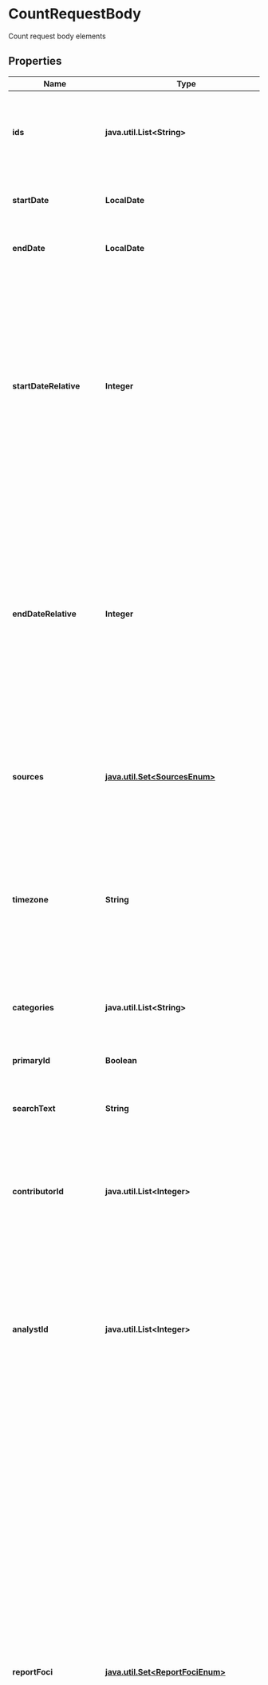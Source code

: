 

# CountRequestBody

Count request body elements

## Properties

Name | Type | Description | Notes
------------ | ------------- | ------------- | -------------
**ids** | **java.util.List&lt;String&gt;** | Requested symbols or securities.  This is a comma-separated list with a maximum limit of 1000.  Each symbol can be a FactSet exchange symbol, CUSIP, ISIN, Entity ID and SEDOL.  | 
**startDate** | **LocalDate** | Start Date. Format is YYYY-MM-DD. If the parameter is not provided, will return the today&#39;s results.  |  [optional]
**endDate** | **LocalDate** | End Date. Format is YYYY-MM-DD. If the parameter is not provided, will return the today&#39;s results.  |  [optional]
**startDateRelative** | **Integer** | The earliest date of the feed file the API should fetch based on the file timestamp.  - Format: Specify the date using a relative term as an integer: &#39;0&#39; for today, &#39;-1&#39; for yesterday, &#39;-2&#39; for two days ago, and so forth. Negative values are used to represent past dates.   - *Either &#x60;startDate&#x60; or &#x60;startDateRelative&#x60; should be used, but not both.* - *If both &#x60;startDate&#x60; and &#x60;startDateRelative&#x60; are provided in the same request, the API will return an error.* - *If users provide future dates in requests for &#x60;startDate&#x60; or &#x60;startDateRelative&#x60;, the API will not return any data.*  |  [optional]
**endDateRelative** | **Integer** | The latest date of the feed file the API should fetch based on the file timestamp.   Format: Specify the date using a relative term as an integer: &#39;0&#39; for today, &#39;-1&#39; for yesterday, &#39;-2&#39; for two days ago, and so forth. Negative values are used to represent past dates.  - Either &#x60;endDate&#x60; or &#x60;endDateRelative&#x60; should be used, but not both. - If both &#x60;endDate&#x60; and &#x60;endDateRelative&#x60; are provided in the same request, the API will return an error. - If users provide future dates in requests for &#x60;endDate&#x60; or &#x60;endDateRelative&#x60;, the API will not return any data.  |  [optional]
**sources** | [**java.util.Set&lt;SourcesEnum&gt;**](#java.util.Set&lt;SourcesEnum&gt;) | Code for document source to include.  This is a comma-separated list. Available values:-     * FRC - FactSet Research Connect      * AMR - Aftermarket Research    If this parameter is not provided, data is queried from the entitled sources. |  [optional]
**timezone** | **String** | Returns a list of all time zones supported by the API, formatted in POSIX style (e.g., &#x60;America/New_York&#x60;, &#x60;Africa/Malabo&#x60;). These time zones are automatically adjusted for daylight saving time where applicable. This list is used for setting or converting story dates and times accurately across different regions. |  [optional]
**categories** | **java.util.List&lt;String&gt;** | Code for categories to include.  This is a comma-separated list. Use the &#x60;&#x60;&#x60;/meta/categories&#x60;&#x60;&#x60; endpoint to get the list of available categories.  Default &#x3D; All categories. |  [optional]
**primaryId** | **Boolean** | Type of identifier search — set to true to search by primary identifier. |  [optional]
**searchText** | **String** | Restricts the search to include only document stories that include the searched text. This parameter supports boolean operators as well.  |  [optional]
**contributorId** | **java.util.List&lt;Integer&gt;** | One or more contributor codes. This is a comma-separated list. Use the &#x60;&#x60;&#x60;/meta/research-contributors&#x60;&#x60;&#x60; endpoint to get the list of permissioned contributors. If this parameter is not used, by default will get all permissioned contributors. |  [optional]
**analystId** | **java.util.List&lt;Integer&gt;** | One or more analyst codes of authors who were the primary or secondary authors of the documents. This is a comma-separated list. Use the &#x60;&#x60;&#x60;/meta/research-analysts&#x60;&#x60;&#x60; endpoint to get the list of permissioned analysts for the provided contibutor ID. If this parameter is omitted, the result set is not filtered by analyst code, and the corresponding analyst field(s) and details are not returned in the response. |  [optional]
**reportFoci** | [**java.util.Set&lt;ReportFociEnum&gt;**](#java.util.Set&lt;ReportFociEnum&gt;) | One or more classification codes indicating the primary focus of the document. These codes help categorize the content based on various dimensions such as the subject entity, geographic scope, asset characteristics, and financial classification. If this parameter is omitted, the result set is not filtered by reportFoci code, and the corresponding report focus fields and details are not returned in the response. The supported types are:    - Issuer - Identifies the specific company or entity the document is about.   - SectorIndustry - Indicates the relevant economic sector and industry classification.   - Region - Denotes the broader geographic area covered.   - Country - Specifies the particular country in focus.   - AssetClass - Defines the general asset category (e.g., Equity, Fixed Income, Commodities).   - AssetType - Represents the specific type of asset within the asset class.   - SecurityType - Describes the structure or legal form of the security.   - Discipline - Indicates the analytical lens or domain.   - Index - References a benchmark index discussed or tracked in the document.   - Exchange - Points to the stock or commodity exchange relevant to the content.   - Market - Represents the broader financial market or segment involved.  |  [optional]
**securityTypes** | **java.util.List&lt;String&gt;** | One or more codes indicating security types. A This is a comma-separated list. Use the &#x60;&#x60;&#x60;/meta/security-types&#x60;&#x60;&#x60; endpoint to get the list of available security types. If this parameter is omitted, the result set is not filtered by security type, and the corresponding security type fields and details are not returned in the response. |  [optional]
**assetTypes** | **java.util.List&lt;String&gt;** | One or more codes indicating asset types. A This is a comma-separated list. Use the &#x60;&#x60;&#x60;/meta/asset-types&#x60;&#x60;&#x60; endpoint to get the list of available asset-types. If this parameter is omitted, the result set is not filtered by asset types, and the corresponding asset type field and details are not returned in the response. |  [optional]
**assetClasses** | [**java.util.Set&lt;AssetClassesEnum&gt;**](#java.util.Set&lt;AssetClassesEnum&gt;) | One or more codes indicating asset classes covered in the document. The supported classifications are:    - Commodity - Includes physical goods like oil, gold, and agricultural products.   - Currency - Covers foreign exchange and currency-related instruments.   - Equity - Refers to ownership interests such as stocks or shares.   - FixedIncome - Includes debt instruments like bonds and treasury bills.      If this parameter is omitted, the result set is not filtered by asset class, and the corresponding fields and details are not returned in the response.  |  [optional]
**coverageActions** | [**java.util.Set&lt;CoverageActionsEnum&gt;**](#java.util.Set&lt;CoverageActionsEnum&gt;) | One or more codes indicating coverage actions discussed in the document. The supported actions are:    - Drop - Permanent discontinuation of research coverage. No further updates or publications will be issued for the entity.      - Initiate - Formal commencement of research coverage. Typically includes an initial report and sets ongoing analytical attention.      - Resume - Reinstatement of previously suspended or dropped coverage. Research publication and updates resume for the entity.      - Suspend - Temporary halt in research coverage. No updates will be issued during this period, but coverage may be resumed later.       If this parameter is omitted, the result set is not filtered by coverage action, and the corresponding coverage action field and details are not returned in the response.  |  [optional]
**compilationIndicators** | **Boolean** | An indication of whether the document contains new material or is a compilation/summary of separately published material. If this parameter is not used, it will not return whether the record in the result has complilation indicator or not.     |  [optional]
**disciplines** | [**java.util.Set&lt;DisciplinesEnum&gt;**](#java.util.Set&lt;DisciplinesEnum&gt;) | One or more codes indicating the disciplines reflected in the document. The supported disciplines:   - Investment - Coverage related to investment assets, individual securities, or portfolio-level analysis.   - Strategy - Coverage concerning broader investment strategies, asset allocation, and portfolio construction insights.   - Economics - Coverage involving economic analysis, including macroeconomic trends, monetary policy, inflation, GDP, and related indicators.    If this parameter is omitted, the result set is not filtered by discipline, and the corresponding discipline field and details are not returned in the response.  |  [optional]
**issuerTypes** | [**java.util.Set&lt;IssuerTypesEnum&gt;**](#java.util.Set&lt;IssuerTypesEnum&gt;) | One or more codes indicating issuer types covered in the document. The supported issuer types:   - Agency - Debt issued by a government-sponsored or supported agency.   - Corporate - Securities issued by private or publicly traded corporations.    - Exchange - Instruments or debt issued via an exchange platform—typically exchange-traded notes or listed debt.   - Municipality - Bonds issued by state, local, or municipal governments.   - MutualFund - Shares issued by an open-end investment fund that pools investor assets to buy securities.   - REIT - Equity or debt securities issued by a Real Estate Investment Trust, which invests in income-generating property.   - Sovereign - Debt issued by a national government.   - SupranationalOrganizations - Debt issued by multinational agencies or international institutions.    If this parameter is omitted, the result set is not filtered by issuer types, and the corresponding issuer type field and details are not returned in the response.  |  [optional]
**periodicities** | [**java.util.Set&lt;PeriodicitiesEnum&gt;**](#java.util.Set&lt;PeriodicitiesEnum&gt;) | One or more codes indicating the fixed time interval at which the document is published.   The supported periodicities:   - Annually - Document is published once every year.   - Daily - Document is published every day.   - EveryTwoWeeks - Document is published every two weeks (biweekly).   - Hourly - Document is published every hour.   - IntraDay - Document is published multiple times within the same day.   - Monthly - Document is published once every month.   - None - No fixed periodicity; publication is irregular or ad hoc.   - Other - Publication follows a custom or unspecified interval.   - Quarterly - Document is published once every quarter (every three months).   - SemiAnnually - Document is published twice a year.   - Weekly - Document is published once every week.    If this parameter is omitted, the result set is not filtered by periodicities, and the corresponding periodicities field and details are not returned in the response.  |  [optional]
**purposes** | [**java.util.Set&lt;PurposesEnum&gt;**](#java.util.Set&lt;PurposesEnum&gt;) | One or more codes indicating the report purpose of the document.   The supported purposes:   - Action - Intended to drive or recommend a specific investment decision or action.   - Influence - Aimed at shaping opinions or market sentiment without directly recommending action.   - Education - Designed to inform or explain concepts, methodologies, or market mechanics.    If this parameter is omitted, the result set is not filtered by purposes, and the corresponding purposes field and details are not returned in the response.   |  [optional]
**ratingActions** | [**java.util.Set&lt;RatingActionsEnum&gt;**](#java.util.Set&lt;RatingActionsEnum&gt;) | One or more codes indicating rating actions discussed in the document. The supported rating actions:   - Affirmed - Maintains the current rating after review.   - Downgrade - Lowers the rating to a worse category.   - Drop - Removes rating coverage entirely.   - Initiate - Applies a rating for the first time on the entity.   - NegativeOutlook - Assigns a negative outlook without changing the rating.   - NewRating - Introduces a rating where none existed before.   - PositiveOutlook - Assigns a positive outlook without changing the rating.   - RatingRestored - Reinstates a previously withdrawn or suspended rating.   - RatingWithdrawn - Removes the current rating but leaves open resumption.   - Reiterate - Reaffirms the existing rating without change.   - ReviewDirectionUncertain - Places rating under review without a clear direction.   - ReviewForDowngrade - Places rating under review, likely to be downgraded.   - ReviewForUpgrade - Places rating under review, likely to be upgraded.   - Revise - Modifies rating details or scale without changing direction.   - Upgrade - Raises the rating to a better category.        If this parameter is omitted, the result set is not filtered by rating actions, and the corresponding rating actions field and details are not returned in the response.   |  [optional]
**researchApproaches** | [**java.util.Set&lt;ResearchApproachesEnum&gt;**](#java.util.Set&lt;ResearchApproachesEnum&gt;) | One or more codes indicating the research perspective provided in the document.   The supported research approaches:   - Fundamental - Based on analysis of financial statements, industry conditions, and management quality to determine intrinsic value.   - Quantitative - Relies on statistical models, mathematical algorithms, and historical data to identify patterns and signals.   - Technical - Focuses on price charts, trading volume, and market trends to forecast future price movements.     If this parameter is omitted, the result set is not filtered by research approaches, and the corresponding research approaches field and details are not returned in the response.     |  [optional]
**targetActions** | [**java.util.Set&lt;TargetActionsEnum&gt;**](#java.util.Set&lt;TargetActionsEnum&gt;) | One or more codes indicating target price actions discussed in the document.   The supported target actions:   - Decrease - Lowers the previously stated target price for a security.   - Increase - Raises the previously stated target price for a security.   - Reiterate - Confirms the existing target price without change.   - Update - Modifies the target price, direction may or may not be specified.     If this parameter is omitted, the result set is not filtered by target actions, and the corresponding target actions field and details are not returned in the response.     |  [optional]
**weightingActions** | [**java.util.Set&lt;WeightingActionsEnum&gt;**](#java.util.Set&lt;WeightingActionsEnum&gt;) | One or more codes indicating weighting actions discussed in the document.   The supported weighting actions:   - Decrease - Lowers the portfolio weighting or exposure to a security or sector.   - Increase - Raises the portfolio weighting or exposure to a security or sector.   - Reiterate - Maintains the current weighting recommendation without change.   - Update - Adjusts the weighting, potentially reflecting a revised strategy or allocation.     If this parameter is omitted, the result set is not filtered by weighting actions, and the corresponding weighting actions field and details are not returned in the response.   |  [optional]



## Enum: java.util.Set&lt;SourcesEnum&gt;

Name | Value
---- | -----
FRC | &quot;FRC&quot;
AMR | &quot;AMR&quot;



## Enum: java.util.Set&lt;ReportFociEnum&gt;

Name | Value
---- | -----
ISSUER | &quot;Issuer&quot;
SECTORINDUSTRY | &quot;SectorIndustry&quot;
REGION | &quot;Region&quot;
COUNTRY | &quot;Country&quot;
ASSETCLASS | &quot;AssetClass&quot;
ASSETTYPE | &quot;AssetType&quot;
SECURITYTYPE | &quot;SecurityType&quot;
DISCIPLINE | &quot;Discipline&quot;
INDEX | &quot;Index&quot;
EXCHANGE | &quot;Exchange&quot;
MARKET | &quot;Market&quot;



## Enum: java.util.Set&lt;AssetClassesEnum&gt;

Name | Value
---- | -----
COMMODITY | &quot;Commodity&quot;
CURRENCY | &quot;Currency&quot;
EQUITY | &quot;Equity&quot;
FIXEDINCOME | &quot;FixedIncome&quot;



## Enum: java.util.Set&lt;CoverageActionsEnum&gt;

Name | Value
---- | -----
DROP | &quot;Drop&quot;
INITIATE | &quot;Initiate&quot;
RESUME | &quot;Resume&quot;
SUSPEND | &quot;Suspend&quot;



## Enum: java.util.Set&lt;DisciplinesEnum&gt;

Name | Value
---- | -----
INVESTMENT | &quot;Investment&quot;
STRATEGY | &quot;Strategy&quot;
ECONOMICS | &quot;Economics&quot;



## Enum: java.util.Set&lt;IssuerTypesEnum&gt;

Name | Value
---- | -----
AGENCY | &quot;Agency&quot;
CORPORATE | &quot;Corporate&quot;
EXCHANGE | &quot;Exchange&quot;
MUNICIPALITY | &quot;Municipality&quot;
MUTUALFUND | &quot;MutualFund&quot;
REIT | &quot;REIT&quot;
SOVEREIGN | &quot;Sovereign&quot;
SUPRANATIONALORGANIZATIONS | &quot;SupranationalOrganizations&quot;



## Enum: java.util.Set&lt;PeriodicitiesEnum&gt;

Name | Value
---- | -----
ANNUALLY | &quot;Annually&quot;
DAILY | &quot;Daily&quot;
EVERYTWOWEEKS | &quot;EveryTwoWeeks&quot;
HOURLY | &quot;Hourly&quot;
INTRADAY | &quot;IntraDay&quot;
MONTHLY | &quot;Monthly&quot;
NONE | &quot;None&quot;
OTHER | &quot;Other&quot;
QUARTERLY | &quot;Quarterly&quot;
SEMIANNUALLY | &quot;SemiAnnually&quot;
WEEKLY | &quot;Weekly&quot;



## Enum: java.util.Set&lt;PurposesEnum&gt;

Name | Value
---- | -----
ACTION | &quot;Action&quot;
INFLUENCE | &quot;Influence&quot;
EDUCATION | &quot;Education&quot;



## Enum: java.util.Set&lt;RatingActionsEnum&gt;

Name | Value
---- | -----
AFFIRMED | &quot;Affirmed&quot;
DOWNGRADE | &quot;Downgrade&quot;
DROP | &quot;Drop&quot;
INITIATE | &quot;Initiate&quot;
NEGATIVEOUTLOOK | &quot;NegativeOutlook&quot;
NEWRATING | &quot;NewRating&quot;
POSITIVEOUTLOOK | &quot;PositiveOutlook&quot;
RATINGRESTORED | &quot;RatingRestored&quot;
RATINGWITHDRAWN | &quot;RatingWithdrawn&quot;
REITERATE | &quot;Reiterate&quot;
REVIEWDIRECTIONUNCERTAIN | &quot;ReviewDirectionUncertain&quot;
REVIEWFORDOWNGRADE | &quot;ReviewForDowngrade&quot;
REVIEWFORUPGRADE | &quot;ReviewForUpgrade&quot;
REVISE | &quot;Revise&quot;
UPGRADE | &quot;Upgrade&quot;



## Enum: java.util.Set&lt;ResearchApproachesEnum&gt;

Name | Value
---- | -----
FUNDAMENTAL | &quot;Fundamental&quot;
QUANTITATIVE | &quot;Quantitative&quot;
TECHNICAL | &quot;Technical&quot;



## Enum: java.util.Set&lt;TargetActionsEnum&gt;

Name | Value
---- | -----
DECREASE | &quot;Decrease&quot;
INCREASE | &quot;Increase&quot;
REITERATE | &quot;Reiterate&quot;
UPDATE | &quot;Update&quot;



## Enum: java.util.Set&lt;WeightingActionsEnum&gt;

Name | Value
---- | -----
DECREASE | &quot;Decrease&quot;
INCREASE | &quot;Increase&quot;
REITERATE | &quot;Reiterate&quot;
UPDATE | &quot;Update&quot;


## Implemented Interfaces

* Serializable


